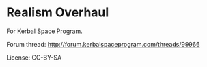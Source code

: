 # Realism Overhaul

For Kerbal Space Program.

Forum thread: http://forum.kerbalspaceprogram.com/threads/99966

License: CC-BY-SA
